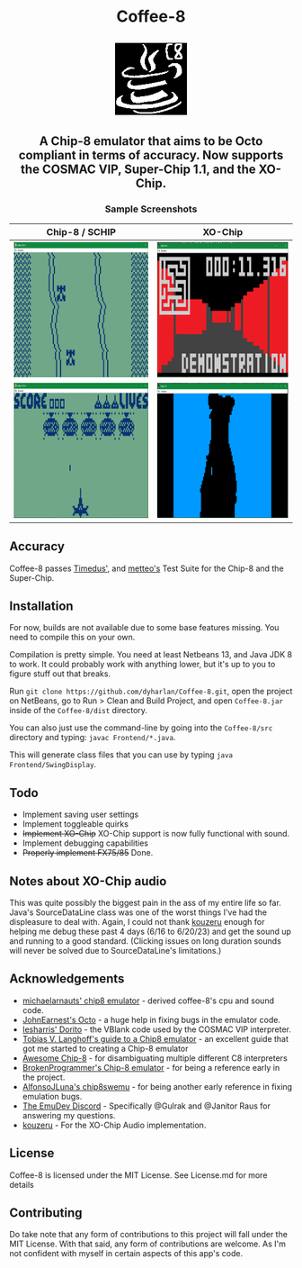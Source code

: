 <h1 align="center">Coffee-8</h1>
<h2 align="center"><img src="https://raw.githubusercontent.com/dyharlan/Coffee-8/main/src/Frontend/icon.png"/></h2>

<h2 align="center">
  A Chip-8 emulator that aims to be Octo compliant in terms of accuracy. Now supports the COSMAC VIP, Super-Chip 1.1, and the XO-Chip.
</h2>

<h3 align="center">

Sample Screenshots

|  Chip-8 / SCHIP | XO-Chip |
| --- | --- |
|<img alt="Car Race by Klaus von Sengbusch" src="https://raw.githubusercontent.com/dyharlan/Coffee-8/main/Screenshots/Race.jpg" width="420" height="240"/> | <img alt="Raycasting Demo" src="https://raw.githubusercontent.com/dyharlan/Coffee-8/main/Screenshots/Raycasting%20Demo.PNG" width="420" height="240"/> |
|<img alt="Spacefight 2091 by Carsten Soerensen" src="https://raw.githubusercontent.com/dyharlan/Coffee-8/main/Screenshots/Spacefight%202091.PNG" width="420" height="240"/> | <img alt="Bad Apple" src="https://raw.githubusercontent.com/dyharlan/Coffee-8/main/Screenshots/Bad%20Apple%20High%20Quality%20Version.PNG" width="420" height="240"/> |

</h3>

## Accuracy
Coffee-8 passes [Timedus'](https://github.com/Timendus/chip8-test-suite), and [metteo's](https://github.com/metteo/chip8-test-rom) Test Suite for the Chip-8 and the Super-Chip.

## Installation
For now, builds are not available due to some base features missing. You need to compile this on your own.

Compilation is pretty simple. You need at least Netbeans 13, and Java JDK 8 to work. It could probably work with anything lower, but it's up to you to figure stuff out that breaks.

Run ``git clone https://github.com/dyharlan/Coffee-8.git``, open the project on NetBeans, go to Run > Clean and Build Project, and open ``Coffee-8.jar`` inside of the ``Coffee-8/dist`` directory.

You can also just use the command-line by going into the ``Coffee-8/src`` directory and typing:
``javac Frontend/*.java``. 

This will generate class files that you can use by typing ``java Frontend/SwingDisplay``.

## Todo
- Implement saving user settings
- Implement toggleable quirks
- ~~Implement XO-Chip~~ XO-Chip support is now fully functional with sound.
- Implement debugging capabilities
- ~~Properly implement FX75/85~~ Done.
## Notes about XO-Chip audio
This was quite possibly the biggest pain in the ass of my entire life so far. 
Java's SourceDataLine class was one of the worst things I've had the displeasure to deal with. 
Again, I could not thank [kouzeru](https://github.com/Kouzeru) enough for helping me debug these past 4 days (6/16 to 6/20/23) and get the sound up and running to a good standard. (Clicking issues on long duration sounds will never be solved due to SourceDataLine's limitations.)
## Acknowledgements
- [michaelarnauts' chip8 emulator](https://github.com/michaelarnauts/chip8-java) - derived coffee-8's cpu and sound code.
- [JohnEarnest's Octo](https://github.com/JohnEarnest/Octo) - a huge help in fixing bugs in the emulator code.
- [lesharris' Dorito](https://github.com/lesharris/dorito) - the VBlank code used by the COSMAC VIP interpreter.
- [Tobias V. Langhoff's guide to a Chip8 emulator](https://tobiasvl.github.io/blog/write-a-chip-8-emulator/) - an excellent guide that got me started to creating a Chip-8 emulator
- [Awesome Chip-8](https://chip-8.github.io/extensions/) - for disambiguating multiple different C8 interpreters
- [BrokenProgrammer's Chip-8 emulator](https://github.com/brokenprogrammer/CHIP-8-Emulator) - for being a reference early in the project.
- [AlfonsoJLuna's chip8swemu](https://github.com/AlfonsoJLuna/chip8swemu) - for being another early reference in fixing emulation bugs.
- [The EmuDev Discord](https://discord.com/invite/7nuaqZ2) - Specifically @Gulrak and @Janitor Raus for answering my questions.
- [kouzeru](https://github.com/Kouzeru) - For the XO-Chip Audio implementation. 
## License
Coffee-8 is licensed under the MIT License. See License.md for more details

## Contributing
Do take note that any form of contributions to this project will fall under the MIT License. With that said, any form of contributions are welcome. 
As I'm not confident with myself in certain aspects of this app's code.


